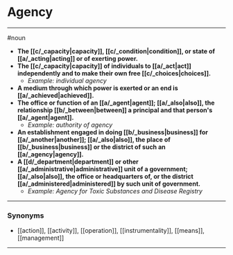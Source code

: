 # Agency
---
#noun
- **The [[c/_capacity|capacity]], [[c/_condition|condition]], or state of [[a/_acting|acting]] or of exerting power.**
- **The [[c/_capacity|capacity]] of individuals to [[a/_act|act]] independently and to make their own free [[c/_choices|choices]].**
	- _Example: individual agency_
- **A medium through which power is exerted or an end is [[a/_achieved|achieved]].**
- **The office or function of an [[a/_agent|agent]]; [[a/_also|also]], the relationship [[b/_between|between]] a principal and that person's [[a/_agent|agent]].**
	- _Example: authority of agency_
- **An establishment engaged in doing [[b/_business|business]] for [[a/_another|another]]; [[a/_also|also]], the place of [[b/_business|business]] or the district of such an [[a/_agency|agency]].**
- **A [[d/_department|department]] or other [[a/_administrative|administrative]] unit of a government; [[a/_also|also]], the office or headquarters of, or the district [[a/_administered|administered]] by such unit of government.**
	- _Example: Agency for Toxic Substances and Disease Registry_
---
### Synonyms
- [[action]], [[activity]], [[operation]], [[instrumentality]], [[means]], [[management]]
---

